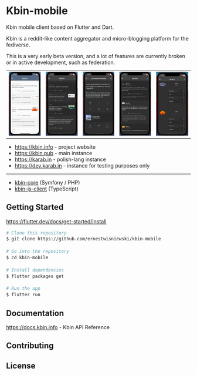 # Kbin-mobile

Kbin mobile client based on Flutter and Dart.

Kbin is a reddit-like content aggregator and micro-blogging platform for the fediverse.

This is a very early beta version, and a lot of features are currently broken or in active development, such as federation.

|     |     |     |     |     |
| --- | --- | --- | --- | --- |
![](assets/screenshots/s1.png)  |  ![](assets/screenshots/s2.png)  |  ![](assets/screenshots/s3.png)  |  ![](assets/screenshots/s4.png)  |  ![](assets/screenshots/s5.png)

* https://kbin.info - project website
* https://kbin.pub - main instance
* https://karab.in - polish-lang instance
* https://dev.karab.in - instance for testing purposes only

---

* [kbin-core](https://github.com/ernestwisniewski/kbin) (Symfony / PHP)
* [kbin-js-client](https://github.com/ernestwisniewski/kbin-js-client) (TypeScript)

## Getting Started

https://flutter.dev/docs/get-started/install

```bash
# Clone this repository
$ git clone https://github.com/ernestwisniewski/kbin-mobile

# Go into the repository
$ cd kbin-mobile

# Install dependencies
$ flutter packages get

# Run the app
$ flutter run
```

## Documentation

https://docs.kbin.info - Kbin API Reference

## Contributing

## License

